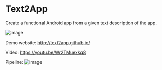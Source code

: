 # Text2App
Create a functional Android app from a given text description of the app. 

![image](https://user-images.githubusercontent.com/14367438/115030103-8bccfb00-9ee8-11eb-8c1f-6bcbe31986b0.png)

Demo website: http://text2app.github.io/

Video: https://youtu.be/Wr2TMuexkq8

Pipeline:
![image](https://user-images.githubusercontent.com/14367438/115030165-9be4da80-9ee8-11eb-88d1-1ce00f85ca3a.png)
